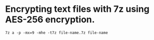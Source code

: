 # Encrypting text files with 7z using AES-256 encryption.
```
7z a -p -mx=9 -mhe -t7z file-name.7z file-name
```